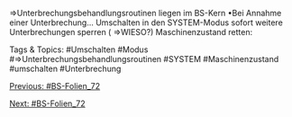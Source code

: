 ⇒Unterbrechungsbehandlungsroutinen liegen im BS-Kern
•Bei Annahme einer Unterbrechung...
Umschalten in den SYSTEM-Modus
sofort weitere Unterbrechungen sperren ( ⇒WIESO?)
Maschinenzustand retten:

   Tags & Topics:
   #Umschalten
   #Modus
   #⇒Unterbrechungsbehandlungsroutinen
   #SYSTEM
   #Maschinenzustand
   #umschalten
   #Unterbrechung

[Previous: #BS-Folien_72](BS-Folien_72.md)

[Next: #BS-Folien_72](BS-Folien_72.md)